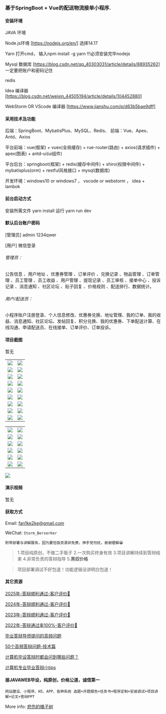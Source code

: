 ### 基于SpringBoot + Vue的配送物流接单小程序.

#### 安装环境

JAVA 环境 

Node.js环境 [https://nodejs.org/en/] 选择14.17

Yarn 打开cmd， 输入npm install -g yarn !!!必须安装完毕nodejs

Mysql 数据库 [https://blog.csdn.net/qq_40303031/article/details/88935262] 一定要把账户和密码记住

redis

Idea 编译器 [https://blog.csdn.net/weixin_44505194/article/details/104452880]

WebStorm OR VScode 编译器 [https://www.jianshu.com/p/d63b5bae9dff]

#### 采用技术及功能

后端：SpringBoot、MybatisPlus、MySQL、Redis、
前端：Vue、Apex、Antd、Axios

平台前端：vue(框架) + vuex(全局缓存) + rue-router(路由) + axios(请求插件) + apex(图表)  + antd-ui(ui组件)

平台后台：springboot(框架) + redis(缓存中间件) + shiro(权限中间件) + mybatisplus(orm) + restful风格接口 + mysql(数据库)

开发环境：windows10 or windows7 ， vscode or webstorm ， idea + lambok


#### 前台启动方式
安装所需文件 yarn install 
运行 yarn run dev

#### 默认后台账户密码
[管理员]
admin
1234qwer

[用户]
微信登录

###### 管理员：
公告信息 、用户地址 、优惠券管理 、订单评价 、兑换记录 、物品管理 、订单管理 、员工管理 、员工收益 、用户管理 、提现记录 、员工审核 、接单中心 、投诉记录 、消息通知 、社区论坛 、贴子回复 、价格规则 、配送排行、数据统计。

###### 用户/配送员：
小程序账户注册登录、个人信息修改、优惠券兑换、地址管理、我的订单、我的收益、消息通知、社区论坛、发帖回复、积分兑换、我的优惠券、下单配送计算、在线沟通、申请配送员、在线接单、订单评价、订单投诉。

#### 项目截图
暂无

|  |  |
|---------------------|---------------------|
| ![](https://fank-bucket-oss.oss-cn-beijing.aliyuncs.com/img/f0aae20c-0515-4bba-b0d2-e8ba34321cd8.png) | ![](https://fank-bucket-oss.oss-cn-beijing.aliyuncs.com/img/17936bec-d97b-4e93-97e8-d2c635279193.png) |
| ![](https://fank-bucket-oss.oss-cn-beijing.aliyuncs.com/img/ed7dfc29-baeb-4c89-8985-5bc1f36bee6d.png) | ![](https://fank-bucket-oss.oss-cn-beijing.aliyuncs.com/img/410dbf7e-87be-4e04-a72b-21596e8e5d72.png) |
| ![](https://fank-bucket-oss.oss-cn-beijing.aliyuncs.com/img/e1707f76-25ce-4f5c-a9ef-afdc9e3c9cd7.png) | ![](https://fank-bucket-oss.oss-cn-beijing.aliyuncs.com/img/236b98a4-b5c5-4a00-939a-d360876f86f6.png) |
| ![](https://fank-bucket-oss.oss-cn-beijing.aliyuncs.com/img/e82bf34b-5ab4-49d9-b240-9f34a6c7b622.png) | ![](https://fank-bucket-oss.oss-cn-beijing.aliyuncs.com/img/167fd88b-dea6-4cb3-8445-b68503be6112.png) |
| ![](https://fank-bucket-oss.oss-cn-beijing.aliyuncs.com/img/db6dfb84-1ba5-4607-9752-13139fb08a6c.png) | ![](https://fank-bucket-oss.oss-cn-beijing.aliyuncs.com/img/85c27f73-60ae-488e-9624-3fac70ff6f9c.png) |
| ![](https://fank-bucket-oss.oss-cn-beijing.aliyuncs.com/img/d05fd435-34cc-4839-9607-98ee1450146d.png) | ![](https://fank-bucket-oss.oss-cn-beijing.aliyuncs.com/img/063c5404-857b-458a-811b-d38a596c4522.png) |
| ![](https://fank-bucket-oss.oss-cn-beijing.aliyuncs.com/img/c4a82bac-17c8-4a87-a358-d09407cb5bb1.png) | ![](https://fank-bucket-oss.oss-cn-beijing.aliyuncs.com/img/03e0f4d5-7e36-46d4-a768-45d4c2031a8f.png) |
| ![](https://fank-bucket-oss.oss-cn-beijing.aliyuncs.com/img/99734fec-0640-4d51-acc4-5cdacf9e39fc.png) | ![](https://fank-bucket-oss.oss-cn-beijing.aliyuncs.com/img/fa261320-6ddd-4062-bfa7-2428ac51e867.png) |
| ![](https://fank-bucket-oss.oss-cn-beijing.aliyuncs.com/img/77866c9f-07d8-42ea-8f1d-e60893611b32.png) | ![](https://fank-bucket-oss.oss-cn-beijing.aliyuncs.com/img/f8b8155d-9792-43e8-99a2-446e2b52cda8.png) |

|  |  |
|---------------------|---------------------|
| ![](https://fank-bucket-oss.oss-cn-beijing.aliyuncs.com/img/5895f2b0-eead-4750-96e3-295132c74a46.png) | ![](https://fank-bucket-oss.oss-cn-beijing.aliyuncs.com/img/ffb261a9-8fc2-445a-8a89-d48a9c881d55.png) |
| ![](https://fank-bucket-oss.oss-cn-beijing.aliyuncs.com/img/4305d395-23e2-40ea-8594-5467b1c3bbbe.png) | ![](https://fank-bucket-oss.oss-cn-beijing.aliyuncs.com/img/db14dcf3-b919-4607-898f-cc8fdb000233.png) |
| ![](https://fank-bucket-oss.oss-cn-beijing.aliyuncs.com/img/932f8e6c-b09b-4673-932c-78a8afff9062.png) | ![](https://fank-bucket-oss.oss-cn-beijing.aliyuncs.com/img/b54cfd86-5843-48a6-8016-48bb9f9ca39a.png) |
| ![](https://fank-bucket-oss.oss-cn-beijing.aliyuncs.com/img/89b86181-eb7a-4a13-a4eb-681fdd91dc24.png) | ![](https://fank-bucket-oss.oss-cn-beijing.aliyuncs.com/img/a6e218ec-7bdb-4f95-b6a2-d71f6729498b.png) |
| ![](https://fank-bucket-oss.oss-cn-beijing.aliyuncs.com/img/004a760d-16c3-4ee6-b5af-227005f2c87d.png) | ![](https://fank-bucket-oss.oss-cn-beijing.aliyuncs.com/img/91432dd2-a237-4b80-b3d6-5e04efbce207.png) |
| ![](https://fank-bucket-oss.oss-cn-beijing.aliyuncs.com/img/0d5417e1-4e2a-454c-bbbb-1323980a2d85.png) | ![](https://fank-bucket-oss.oss-cn-beijing.aliyuncs.com/img/68231e46-283f-46c1-b6ae-dab14bfd0ca0.png) |

![](https://fank-bucket-oss.oss-cn-beijing.aliyuncs.com/work/936e9baf53eb9a217af4f89c616dc19.png)

#### 演示视频

暂无

#### 获取方式

Email: fan1ke2ke@gmail.com

WeChat: `Storm_Berserker`

`附带部署与讲解服务，因为要恰饭资源非免费，伸手党勿扰，谢谢理解😭`

> 1.项目纯原创，不做二手贩子 2.一次购买终身有效 3.项目讲解持续到答辩结束 4.非常负责的答辩指导 5.**黑奴价格**

> 项目部署调试不好包退！功能逻辑没讲明白包退！

#### 其它资源

[2025年-答辩顺利通过-客户评价🍜](https://berserker287.github.io/2025/06/18/2025%E5%B9%B4%E7%AD%94%E8%BE%A9%E9%A1%BA%E5%88%A9%E9%80%9A%E8%BF%87/)

[2024年-答辩顺利通过-客户评价👻](https://berserker287.github.io/2024/06/06/2024%E5%B9%B4%E7%AD%94%E8%BE%A9%E9%A1%BA%E5%88%A9%E9%80%9A%E8%BF%87/)

[2023年-答辩顺利通过-客户评价🐢](https://berserker287.github.io/2023/06/14/2023%E5%B9%B4%E7%AD%94%E8%BE%A9%E9%A1%BA%E5%88%A9%E9%80%9A%E8%BF%87/)

[2022年-答辩通过率100%-客户评价🐣](https://berserker287.github.io/2022/05/25/%E9%A1%B9%E7%9B%AE%E4%BA%A4%E6%98%93%E8%AE%B0%E5%BD%95/)

[毕业答辩导师提问的高频问题](https://berserker287.github.io/2023/06/13/%E6%AF%95%E4%B8%9A%E7%AD%94%E8%BE%A9%E5%AF%BC%E5%B8%88%E6%8F%90%E9%97%AE%E7%9A%84%E9%AB%98%E9%A2%91%E9%97%AE%E9%A2%98/)

[50个高频答辩问题-技术篇](https://berserker287.github.io/2023/06/13/50%E4%B8%AA%E9%AB%98%E9%A2%91%E7%AD%94%E8%BE%A9%E9%97%AE%E9%A2%98-%E6%8A%80%E6%9C%AF%E7%AF%87/)

[计算机毕设答辩时都会问到哪些问题？](https://www.zhihu.com/question/31020988)

[计算机专业毕业答辩小tips](https://zhuanlan.zhihu.com/p/145911029)

#### 接JAVAWEB毕设，纯原创，价格公道，诚信第一

`网站建设、小程序、H5、APP、各种系统 选题+开题报告+任务书+程序定制+安装调试+项目讲解+论文+答辩PPT`

More info: [悲伤的橘子树](https://berserker287.github.io/)
